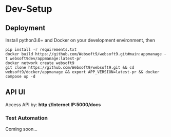 # Dev-Setup

## Deployment

Install python3.6+ and Docker on your development environment, then 

```
pip install -r requirements.txt
docker build https://github.com/Websoft9/websoft9.git#main:appmanage -t websoft9dev/appmanage:latest-pr
docker network create websoft9
git clone https://github.com/Websoft9/websoft9.git && cd websoft9/docker/appmanage && export APP_VERSION=latest-pr && docker compose up -d
```

## API UI

Access API by: **http://Internet IP:5000/docs**

### Test Automation

Coming soon...
